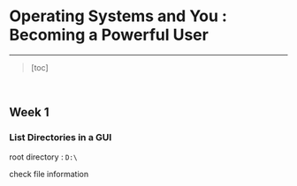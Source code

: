 # Operating Systems and You : Becoming a Powerful User

----

> [toc]

<br/>

## Week 1

### List Directories in a GUI

root directory : `D:\`

check file information